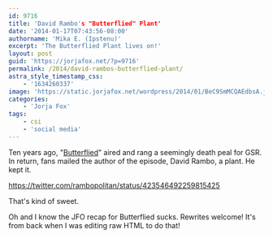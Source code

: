 ```yaml
---
id: 9716
title: 'David Rambo's "Butterflied" Plant'
date: '2014-01-17T07:43:56-08:00'
authorname: 'Mika E. (Ipstenu)'
excerpt: 'The Butterflied Plant lives on!'
layout: post
guid: 'https://jorjafox.net/?p=9716'
permalink: /2014/david-rambos-butterflied-plant/
astra_style_timestamp_css:
    - '1634260337'
image: 'https://static.jorjafox.net/wordpress/2014/01/BeC9SmMCQAEdbsA.jpg'
categories:
    - 'Jorja Fox'
tags:
    - csi
    - 'social media'
---
```


Ten years ago, "<a href="https://jorjafox.net/wiki/Butterflied">Butterflied</a>" aired and rang a seemingly death peal for GSR. In return, fans mailed the author of the episode, David Rambo, a plant. He kept it.

https://twitter.com/rambopolitan/status/423546492259815425

That's kind of sweet.

Oh and I know the JFO recap for Butterflied sucks. Rewrites welcome! It's from back when I was editing raw HTML to do that!
